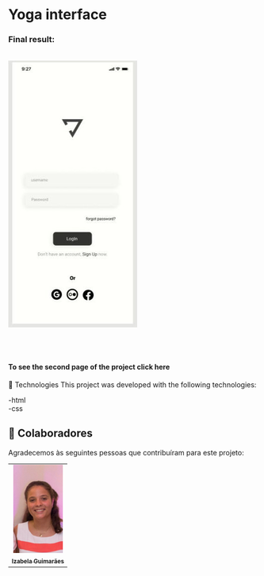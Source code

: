 # Yoga interface 





<h3>Final result:</h3>
<br>
<img src="./assets/Final result 1.jpeg" alt="Application result ">

<br><br>


<h4>To see the second page of the project <a href: >click here</a></h4>

🚀 Technologies
This project was developed with the following technologies:
<br>

-html
<br>
-css


## 🤝 Colaboradores

Agradecemos às seguintes pessoas que contribuíram para este projeto:

<table>
  <tr>
    <td align="center">
      <a href="#">
        <img width="100em" src="./assets/izabela guimaraes..jpeg"/><br>
        <sub>
          <b>Izabela Guimarães</b>
        </sub>
      </a>
    </td>
  
</table>


 
